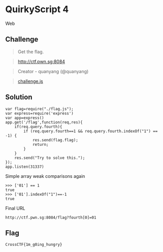 # QuirkyScript 4
Web

## Challenge 
> Get the flag.

> http://ctf.pwn.sg:8084

> Creator - quanyang (@quanyang)

> [challenge.js](challenge.js)

## Solution

	var flag=require("./flag.js");
	var express=require('express')
	var app=express()
	app.get('/flag',function(req,res){
		if(req.query.fourth){
			if (req.query.fourth==1 && req.query.fourth.indexOf("1") == -1) {
				res.send(flag.flag);
				return;
			}
		}
		res.send("Try to solve this.");
	});
	app.listen(31337)

Simple array weak comparisons again

	>>> ['01'] == 1
	true
	>>> ['01'].indexOf("1")==-1
	true

Final URL

	http://ctf.pwn.sg:8084/flag?fourth[0]=01

## Flag

	CrossCTF{1m_g0ing_hungry}
